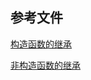 ## 参考文件
[构造函数的继承](http://www.ruanyifeng.com/blog/2010/05/object-oriented_javascript_inheritance.html)

[非构造函数的继承](http://www.ruanyifeng.com/blog/2010/05/object-oriented_javascript_inheritance_continued.html)

